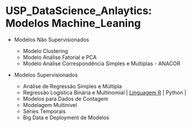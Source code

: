 # USP_DataScience_Anlaytics: Modelos Machine_Leaning

* Modelos Não Supervisionados<br><p>
    * Modelo Clustering
    * Modelo Análise Fatorial e PCA
    * Modelo Análise Correspondência Simples e Multiplas - ANACOR
<p>

* Modelos Supervisionados<br><p>
    * Análise de Regressão Simples e Múltipla
    * Regressão Logística Binária e Multinomial | <a href="Modelos Supervisionados\Regressão_Logística_Binária_e_Multinomial.r">Linguagem R</a> | Python |
    * Modelos para Dados de Contagem
    * Modelagem Multinível
    * Séries Temporais
    * Big Data e Deployment de Modelos
<p>



